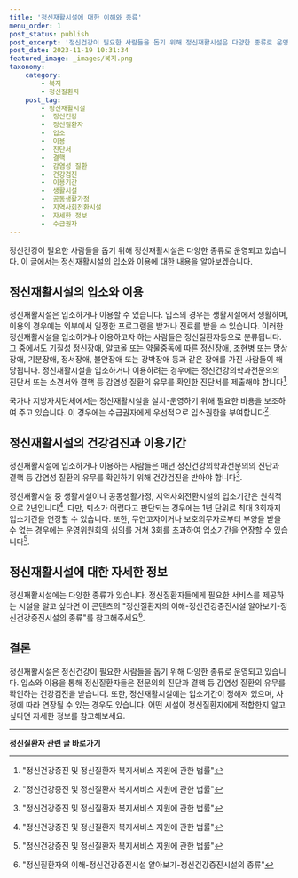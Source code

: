 ```yaml
---
title: '정신재활시설에 대한 이해와 종류'
menu_order: 1
post_status: publish
post_excerpt: '정신건강이 필요한 사람들을 돕기 위해 정신재활시설은 다양한 종류로 운영되고 있습니다. 이 글에서는 정신재활시설의 입소와 이용에 대한 내용을 알아보겠습니다.'
post_date: 2023-11-19 10:31:34
featured_image: _images/복지.png
taxonomy:
    category:
        - 복지
        - 정신질환자
    post_tag:
        - 정신재활시설
        -  정신건강
        -  정신질환자
        -  입소
        -  이용
        -  진단서
        -  결핵
        -  감염성 질환
        -  건강검진
        -  이용기간
        -  생활시설
        -  공동생활가정
        -  지역사회전환시설
        -  자세한 정보
        -  수급권자
---
```



정신건강이 필요한 사람들을 돕기 위해 정신재활시설은 다양한 종류로 운영되고 있습니다. 이 글에서는 정신재활시설의 입소와 이용에 대한 내용을 알아보겠습니다. 

## 정신재활시설의 입소와 이용

정신재활시설은 입소하거나 이용할 수 있습니다. 입소의 경우는 생활시설에서 생활하며, 이용의 경우에는 외부에서 일정한 프로그램을 받거나 진료를 받을 수 있습니다. 이러한 정신재활시설을 입소하거나 이용하고자 하는 사람들은 정신질환자등으로 분류됩니다. 그 중에서도 기질성 정신장애, 알코올 또는 약물중독에 따른 정신장애, 조현병 또는 망상장애, 기분장애, 정서장애, 불안장애 또는 강박장애 등과 같은 장애를 가진 사람들이 해당됩니다. 정신재활시설을 입소하거나 이용하려는 경우에는 정신건강의학과전문의의 진단서 또는 소견서와 결핵 등 감염성 질환의 유무를 확인한 진단서를 제출해야 합니다[^1].

국가나 지방자치단체에서는 정신재활시설을 설치･운영하기 위해 필요한 비용을 보조하여 주고 있습니다. 이 경우에는 수급권자에게 우선적으로 입소권한을 부여합니다[^2]. 

## 정신재활시설의 건강검진과 이용기간

정신재활시설에 입소하거나 이용하는 사람들은 매년 정신건강의학과전문의의 진단과 결핵 등 감염성 질환의 유무를 확인하기 위해 건강검진을 받아야 합니다[^3]. 

정신재활시설 중 생활시설이나 공동생활가정, 지역사회전환시설의 입소기간은 원칙적으로 2년입니다[^4]. 다만, 퇴소가 어렵다고 판단되는 경우에는 1년 단위로 최대 3회까지 입소기간을 연장할 수 있습니다. 또한, 무연고자이거나 보호의무자로부터 부양을 받을 수 없는 경우에는 운영위원회의 심의를 거쳐 3회를 초과하여 입소기간을 연장할 수 있습니다[^5].

## 정신재활시설에 대한 자세한 정보

정신재활시설에는 다양한 종류가 있습니다. 정신질환자들에게 필요한 서비스를 제공하는 시설을 알고 싶다면 이 콘텐츠의 "정신질환자의 이해-정신건강증진시설 알아보기-정신건강증진시설의 종류"를 참고해주세요[^6].

## 결론

정신재활시설은 정신건강이 필요한 사람들을 돕기 위해 다양한 종류로 운영되고 있습니다. 입소와 이용을 통해 정신질환자들은 전문의의 진단과 결핵 등 감염성 질환의 유무를 확인하는 건강검진을 받습니다. 또한, 정신재활시설에는 입소기간이 정해져 있으며, 사정에 따라 연장될 수 있는 경우도 있습니다. 어떤 시설이 정신질환자에게 적합한지 알고 싶다면 자세한 정보를 참고해보세요. 

[^1]: "정신건강증진 및 정신질환자 복지서비스 지원에 관한 법률"
[^2]: "정신건강증진 및 정신질환자 복지서비스 지원에 관한 법률"
[^3]: "정신건강증진 및 정신질환자 복지서비스 지원에 관한 법률"
[^4]: "정신건강증진 및 정신질환자 복지서비스 지원에 관한 법률"
[^5]: "정신건강증진 및 정신질환자 복지서비스 지원에 관한 법률"
[^6]: "정신질환자의 이해-정신건강증진시설 알아보기-정신건강증진시설의 종류"
<!-- wp:separator -->
<hr class="wp-block-separator has-alpha-channel-opacity"/>
<!-- /wp:separator -->

<!-- wp:group {"backgroundColor":"base","layout":{"type":"constrained"}} -->
<div class="wp-block-group has-base-background-color has-background"><!-- wp:paragraph {"align":"center","fontSize":"medium"} -->
<p class="has-text-align-center has-large-font-size"><strong>정신질환자 관련 글 바로가기</strong></p>
<!-- /wp:paragraph -->


<!-- wp:latest-posts
{"categories":[{"id":25985,"count":19,"description":"","link":"https://uknowlaw.com/category/%ec%a0%95%ec%8b%a0%ec%a7%88%ed%99%98%ec%9e%90/","name":"정신질환자","slug":"정신질환자","taxonomy":"category","parent":0,"meta":[],"_links":{"self":[{"href":"https://uknowlaw.com/wp-json/wp/v2/categories/25985"}],"collection":[{"href":"https://uknowlaw.com/wp-json/wp/v2/categories"}],"about":[{"href":"https://uknowlaw.com/wp-json/wp/v2/taxonomies/category"}],"wp:post_type":[{"href":"https://uknowlaw.com/wp-json/wp/v2/posts?categories=25985"}],"curies":[{"name":"wp","href":"https://api.w.org/{rel}","templated":true}]}}],"postsToShow":100,"excerptLength":28,"postLayout":"grid","columns":2,"featuredImageAlign":"left","featuredImageSizeSlug":"large","fontSize":"small"} /--></div>
<!-- /wp:group -->